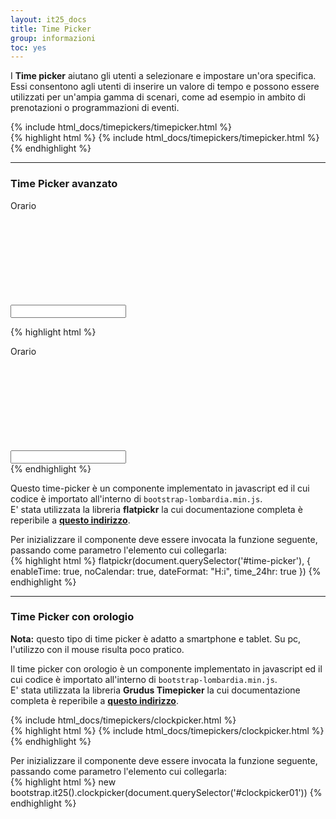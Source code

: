 ```yaml
---
layout: it25_docs
title: Time Picker
group: informazioni
toc: yes
---
```


I **Time picker** aiutano gli utenti a selezionare e impostare un'ora specifica.  
Essi consentono agli utenti di inserire un valore di tempo e possono essere utilizzati per un'ampia gamma di scenari, come ad esempio in ambito di prenotazioni o programmazioni di eventi.

<div class="bd-example">
{% include html_docs/timepickers/timepicker.html %}
</div>
{% highlight html %}
{% include html_docs/timepickers/timepicker.html %}
{% endhighlight %}

---

### Time Picker avanzato

<div class="bd-example">
  <div class="row">
    <div class="col-12 col-lg-4">
      <div class="form-group" style="margin-bottom:0px">
        <div class="input-group">
          <label class="active" for="time-picker">Orario</label>
          <div class="input-group-prepend">
            <div class="input-group-text">
              <svg class="icon icon-sm"><use xlink:href="{{ site.baseurl }}/dist/svg/sprites.svg#it-clock"></use></svg>
            </div>
          </div>
          <input type="text" class="form-control" id="time-picker" name="time-picker"
                aria-label="indicare ore e minuti separate da due punti." />
        </div>
      </div>
    </div>
  </div>
</div>

{% highlight html %}
<div class="form-group">
  <div class="input-group">
    <label class="active" for="time-picker">Orario</label>
    <div class="input-group-prepend">
      <div class="input-group-text">
        <svg class="icon icon-sm"><use xlink:href="{{ site.baseurl }}/dist/svg/sprites.svg#it-clock"></use></svg>
      </div>
    </div>
    <input type="text" class="form-control" id="time-picker" name="time-picker"
          aria-label="indicare ore e minuti separate da due punti." />
  </div>
</div>
{% endhighlight %}

Questo time-picker è un componente implementato in javascript ed il cui codice è importato all'interno di `bootstrap-lombardia.min.js`.  
E' stata utilizzata la libreria **flatpickr** la cui documentazione completa è reperibile a **[questo indirizzo](https://flatpickr.js.org/options/)**.

Per inizializzare il componente deve essere invocata la funzione seguente, passando come parametro l'elemento cui collegarla:  
{% highlight html %}
flatpickr(document.querySelector('#time-picker'), {
  enableTime: true,
  noCalendar: true,
  dateFormat: "H:i",
  time_24hr: true
})
{% endhighlight %}

---

### Time Picker con orologio

**Nota:** questo tipo di time picker è adatto a smartphone e tablet. Su pc, l'utilizzo con il mouse risulta poco pratico.

Il time picker con orologio è un componente implementato in javascript ed il cui codice è importato all'interno di `bootstrap-lombardia.min.js`.  
E' stata utilizzata la libreria **Grudus Timepicker** la cui documentazione completa è reperibile a **[questo indirizzo](https://grudus.github.io/Timepicker/)**.

<div class="bd-example">
  <div class="row">
    <div class="col-12 col-lg-4">
       {% include html_docs/timepickers/clockpicker.html %}
    </div>
  </div>
</div>
{% highlight html %}
{% include html_docs/timepickers/clockpicker.html %}
{% endhighlight %}

Per inizializzare il componente deve essere invocata la funzione seguente, passando come parametro l'elemento cui collegarla:  
{% highlight html %}
new bootstrap.it25().clockpicker(document.querySelector('#clockpicker01'))
{% endhighlight %}
